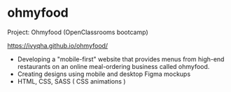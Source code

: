# ohmyfood

Project:  Ohmyfood (OpenClassrooms bootcamp)

https://ivyqha.github.io/ohmyfood/ 

- Developing a "mobile-first" website that provides menus from high-end restaurants on an online meal-ordering business called ohmyfood. 
- Creating designs using mobile and desktop Figma mockups
- HTML, CSS, SASS ( CSS animations )